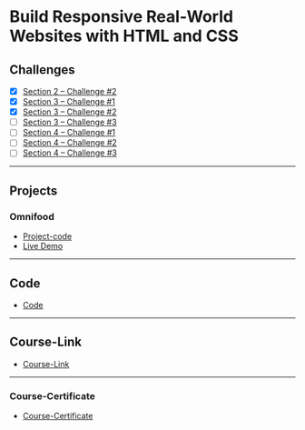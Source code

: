 # Build Responsive Real-World Websites with HTML and CSS
## Challenges
- [x] [Section 2 – Challenge #2](https://github.com/youssefmahmoud32/-01-HTML-CSS-Jonas/tree/main/Challenges/01-Challenge)
- [x] [Section 3 – Challenge #1](./Challenges/02-Challenges/)
- [x] [Section 3 – Challenge #2](./Challenges/03-Challenges/)
- [ ] [Section 3 – Challenge #3](./Challenges/04-Challenges/)
- [ ] [Section 4 – Challenge #1](./Challenges/05-Challenges/)
- [ ] [Section 4 – Challenge #2](./Challenges/06-Challenges/)
- [ ] [Section 4 – Challenge #3](./Challenges/07-Challenges/)
---
## Projects
### Omnifood
- [Project-code](./Projects/Omnifood) <br>
- [Live Demo](https://omnifood.dev/)
---
## Code
- [Code](Code)
---
## Course-Link
- [Course-Link](https://www.udemy.com/course/design-and-develop-a-killer-website-with-html5-and-css3)<br>
---
### Course-Certificate
- [Course-Certificate](https://www.udemy.com/certificate/UC-74aa492a-6633-4cd7-9ec9-ae3390a17274/) <br>
